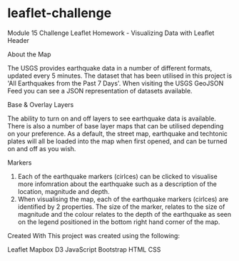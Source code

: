 # leaflet-challenge
Module 15 Challenge
Leaflet Homework - Visualizing Data with Leaflet
Header


About the Map

The USGS provides earthquake data in a number of different formats, updated every 5 minutes. The dataset that has been utilised in this project is 'All Earthquakes from the Past 7 Days'. When visiting the USGS GeoJSON Feed you can see a JSON representation of datasets available.

Base & Overlay Layers


The ability to turn on and off layers to see earthquake data is available. There is also a number of base layer maps that can be utilised depending on your preference. As a default, the street map, earthquake and techtonic plates will all be loaded into the map when first opened, and can be turned on and off as you wish.


Markers

1. Each of the earthquake markers (cirlces) can be clicked to visualise more infomration about the earthquake such as a description of the location, magnitude and      depth.
2. When visualising the map, each of the earthquake markers (cirlces) are identified by 2 properties. The size of the marker, relates to the size of magnitude and the colour relates to the depth of the earthquake as seen on the legend positioned in the bottom right hand corner of the map.


Created With
This project was created using the following:

Leaflet
Mapbox
D3
JavaScript
Bootstrap
HTML
CSS
